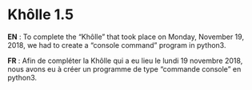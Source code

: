 # Khôlle 1.5


**EN** : To complete the “Khôlle” that took place on Monday, November 19, 2018, we had to create a “console command” program in python3.

**FR** : Afin de compléter la Khôlle qui a eu lieu le lundi 19 novembre 2018, nous avons eu à créer un programme de type “commande console” en python3.
